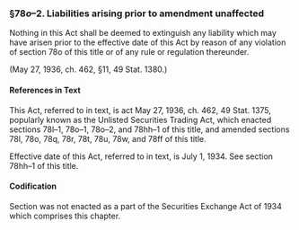 ### §78*o*–2. Liabilities arising prior to amendment unaffected ###

Nothing in this Act shall be deemed to extinguish any liability which may have arisen prior to the effective date of this Act by reason of any violation of section 78o of this title or of any rule or regulation thereunder.

(May 27, 1936, ch. 462, §11, 49 Stat. 1380.)

#### References in Text ####

This Act, referred to in text, is act May 27, 1936, ch. 462, 49 Stat. 1375, popularly known as the Unlisted Securities Trading Act, which enacted sections 78l–1, 78o–1, 78o–2, and 78hh–1 of this title, and amended sections 78l, 78o, 78q, 78r, 78t, 78u, 78w, and 78ff of this title.

Effective date of this Act, referred to in text, is July 1, 1934. See section 78hh–1 of this title.

#### Codification ####

Section was not enacted as a part of the Securities Exchange Act of 1934 which comprises this chapter.